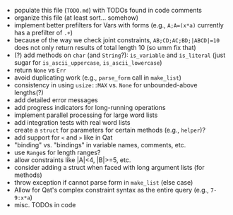* populate this file (`TODO.md`) with TODOs found in code comments
* organize this file (at least sort... somehow)
* implement better prefilters for Vars with forms (e.g., `A;A=(x*a)` currently has a prefilter of `.+`)
* because of the way we check joint constraints, `AB;CD;AC;BD;|ABCD|=10` does not only return results of total length 10 (so umm fix that)
* (?) add methods on `char` (and `String`?): `is_variable` and `is_literal` (just sugar for `is_ascii_uppercase`, `is_ascii_lowercase`)
* return `None` vs `Err`
* avoid duplicating work (e.g., `parse_form` call in `make_list`)
* consistency in using `usize::MAX` vs. `None` for unbounded-above lengths(?)
* add detailed error messages
* add progress indicators for long-running operations
* implement parallel processing for large word lists
* add integration tests with real word lists
* create a `struct` for parameters for certain methods \(e.g., `helper`\)?
* add support for `<` and `>` like in Qat
* "binding" vs. "bindings" in variable names, comments, etc.
* use `Range`s for length ranges?
* allow constraints like |A|<4, |B|>=5, etc.
* consider adding a struct when faced with long argument lists (for methods)
* throw exception if cannot parse form in `make_list` (else case)
* Allow for Qat's complex constraint syntax as the entire query (e.g., `7-9:x*a`)
* misc. TODOs in code
